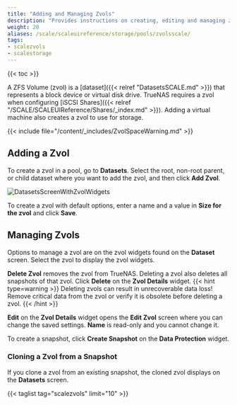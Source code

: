 ```yaml
---
title: "Adding and Managing Zvols"
description: "Provides instructions on creating, editing and managing zvols."
weight: 20
aliases: /scale/scaleuireference/storage/pools/zvolsscale/
tags: 
- scalezvols
- scalestorage
---
```


{{< toc >}}

A ZFS Volume (zvol) is a [dataset]({{< relref "DatasetsSCALE.md" >}}) that represents a block device or virtual disk drive.
TrueNAS requires a zvol when configuring [iSCSI Shares]({{< relref "/SCALE/SCALEUIReference/Shares/_index.md" >}}). Adding a virtual machine also creates a zvol to use for storage.

{{< include file="/content/_includes/ZvolSpaceWarning.md" >}}

## Adding a Zvol

To create a zvol in a pool, go to **Datasets**. Select the root, non-root parent, or child dataset where you want to add the zvol, and then click **Add Zvol**.

![DatasetsScreenWithZvolWidgets](/images/SCALE/Datasets/DatasetsScreenWithZvolWidgets.png "Dataset Tree Table and Zvol Widgets")

To create a zvol with default options, enter a name and a value in **Size for the zvol** and click **Save**.

## Managing Zvols

Options to manage a zvol are on the zvol widgets found on the **Dataset** screen. Select the zvol to display the zvol widgets.

**Delete Zvol** removes the zvol from TrueNAS. Deleting a zvol also deletes all snapshots of that zvol. Click **Delete** on the **Zvol Details** widget.
{{< hint type=warning >}}
Deleting zvols can result in unrecoverable data loss!
Remove critical data from the zvol or verify it is obsolete before deleting a zvol.
{{< /hint >}}

**Edit** on the **Zvol Details** widget opens the **Edit Zvol** screen where you can change the saved settings. **Name** is read-only and you cannot change it.

To create a snapshot, click **Create Snapshot** on the **Data Protection** widget.

### Cloning a Zvol from a Snapshot

If you clone a zvol from an existing snapshot, the cloned zvol displays on the **Datasets** screen.

{{< taglist tag="scalezvols" limit="10" >}}